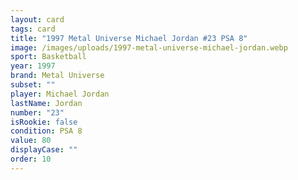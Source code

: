 ```yaml
---
layout: card
tags: card
title: "1997 Metal Universe Michael Jordan #23 PSA 8"
image: /images/uploads/1997-metal-universe-michael-jordan.webp
sport: Basketball
year: 1997
brand: Metal Universe
subset: ""
player: Michael Jordan
lastName: Jordan
number: "23"
isRookie: false
condition: PSA 8
value: 80
displayCase: ""
order: 10
---
```


